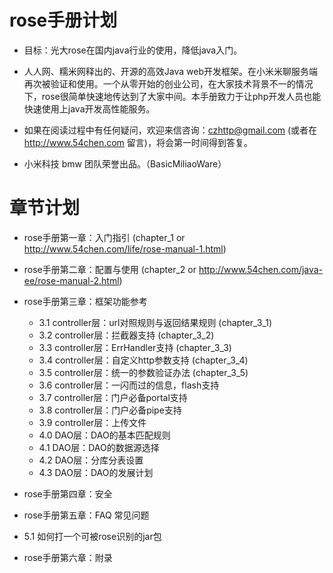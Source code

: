 rose手册计划
============
* 目标：光大rose在国内java行业的使用，降低java入门。
* 人人网、糯米网释出的、开源的高效Java web开发框架。在小米米聊服务端再次被验证和使用。一个从零开始的创业公司，在大家技术背景不一的情况下，rose很简单快速地传达到了大家中间。本手册致力于让php开发人员也能快速使用上java开发高性能服务。

* 如果在阅读过程中有任何疑问，欢迎来信咨询：czhttp@gmail.com (或者在 http://www.54chen.com 留言)，将会第一时间得到答复。

* 小米科技 bmw 团队荣誉出品。（BasicMiliaoWare）
 

章节计划
========
* rose手册第一章：入门指引 (chapter_1 or http://www.54chen.com/life/rose-manual-1.html)
* rose手册第二章：配置与使用 (chapter_2 or http://www.54chen.com/java-ee/rose-manual-2.html)
* rose手册第三章：框架功能参考
	* 3.1  controller层：url对照规则与返回结果规则 (chapter_3_1)
	* 3.2  controller层：拦截器支持 (chapter_3_2)
	* 3.3  controller层：ErrHandler支持 (chapter_3_3)
	* 3.4  controller层：自定义http参数支持 (chapter_3_4)
	* 3.5  controller层：统一的参数验证办法 (chapter_3_5)
	* 3.6  controller层：一闪而过的信息，flash支持
	* 3.7  controller层：门户必备portal支持
	* 3.8  controller层：门户必备pipe支持
	* 3.9  controller层：上传文件
	* 4.0  DAO层：DAO的基本匹配规则
	* 4.1  DAO层：DAO的数据源选择 
	* 4.2  DAO层：分库分表设置
	* 4.3  DAO层：DAO的发展计划

* rose手册第四章：安全
* rose手册第五章：FAQ 常见问题
 * 5.1 如何打一个可被rose识别的jar包
* rose手册第六章：附录
